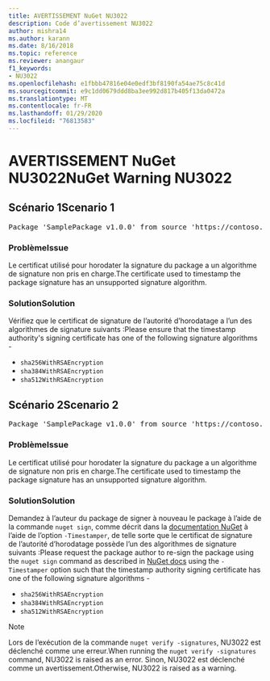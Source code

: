 ```yaml
---
title: AVERTISSEMENT NuGet NU3022
description: Code d’avertissement NU3022
author: mishra14
ms.author: karann
ms.date: 8/16/2018
ms.topic: reference
ms.reviewer: anangaur
f1_keywords:
- NU3022
ms.openlocfilehash: e1fbbb47816e04e0edf3bf8190fa54ae75c8c41d
ms.sourcegitcommit: e9c1dd0679ddd8ba3ee992d817b405f13da0472a
ms.translationtype: MT
ms.contentlocale: fr-FR
ms.lasthandoff: 01/29/2020
ms.locfileid: "76813583"
---
```

# <a name="nuget-warning-nu3022"></a><span data-ttu-id="8bcad-103">AVERTISSEMENT NuGet NU3022</span><span class="sxs-lookup"><span data-stu-id="8bcad-103">NuGet Warning NU3022</span></span>

## <a name="scenario-1"></a><span data-ttu-id="8bcad-104">Scénario 1</span><span class="sxs-lookup"><span data-stu-id="8bcad-104">Scenario 1</span></span>

<pre>Package 'SamplePackage v1.0.0' from source 'https://contoso.com/index.json': The primary signature's timestamp certificate has an unsupported signature algorithm.</pre>

### <a name="issue"></a><span data-ttu-id="8bcad-105">Problème</span><span class="sxs-lookup"><span data-stu-id="8bcad-105">Issue</span></span>

<span data-ttu-id="8bcad-106">Le certificat utilisé pour horodater la signature du package a un algorithme de signature non pris en charge.</span><span class="sxs-lookup"><span data-stu-id="8bcad-106">The certificate used to timestamp the package signature has an unsupported signature algorithm.</span></span>


### <a name="solution"></a><span data-ttu-id="8bcad-107">Solution</span><span class="sxs-lookup"><span data-stu-id="8bcad-107">Solution</span></span>

<span data-ttu-id="8bcad-108">Vérifiez que le certificat de signature de l’autorité d’horodatage a l’un des algorithmes de signature suivants :</span><span class="sxs-lookup"><span data-stu-id="8bcad-108">Please ensure that the timestamp authority's signing certificate has one of the following signature algorithms -</span></span> 
* `sha256WithRSAEncryption`
* `sha384WithRSAEncryption`
* `sha512WithRSAEncryption`



## <a name="scenario-2"></a><span data-ttu-id="8bcad-109">Scénario 2</span><span class="sxs-lookup"><span data-stu-id="8bcad-109">Scenario 2</span></span>

<pre>Package 'SamplePackage v1.0.0' from source 'https://contoso.com/index.json': The timestamp certificate has an unsupported signature algorithm (SHA1). The following algorithms are supported: SHA256RSA, SHA384RSA, SHA512RSA.</pre>

### <a name="issue"></a><span data-ttu-id="8bcad-110">Problème</span><span class="sxs-lookup"><span data-stu-id="8bcad-110">Issue</span></span>

<span data-ttu-id="8bcad-111">Le certificat utilisé pour horodater la signature du package a un algorithme de signature non pris en charge.</span><span class="sxs-lookup"><span data-stu-id="8bcad-111">The certificate used to timestamp the package signature has an unsupported signature algorithm.</span></span>


### <a name="solution"></a><span data-ttu-id="8bcad-112">Solution</span><span class="sxs-lookup"><span data-stu-id="8bcad-112">Solution</span></span>

<span data-ttu-id="8bcad-113">Demandez à l’auteur du package de signer à nouveau le package à l’aide de la commande `nuget sign`, comme décrit dans la [documentation NuGet](../../create-packages/sign-a-package.md) à l’aide de l’option `-Timestamper`, de telle sorte que le certificat de signature de l’autorité d’horodatage possède l’un des algorithmes de signature suivants :</span><span class="sxs-lookup"><span data-stu-id="8bcad-113">Please request the package author to re-sign the package using the `nuget sign` command as described in [NuGet docs](../../create-packages/sign-a-package.md) using the `-Timestamper` option such that the timestamp authority signing certificate has one of the following signature algorithms -</span></span>
* `sha256WithRSAEncryption`
* `sha384WithRSAEncryption`
* `sha512WithRSAEncryption`


> [!Note]
> <span data-ttu-id="8bcad-114">Lors de l’exécution de la commande `nuget verify -signatures`, NU3022 est déclenché comme une erreur.</span><span class="sxs-lookup"><span data-stu-id="8bcad-114">When running the `nuget verify -signatures` command, NU3022 is raised as an error.</span></span> <span data-ttu-id="8bcad-115">Sinon, NU3022 est déclenché comme un avertissement.</span><span class="sxs-lookup"><span data-stu-id="8bcad-115">Otherwise, NU3022 is raised as a warning.</span></span>
